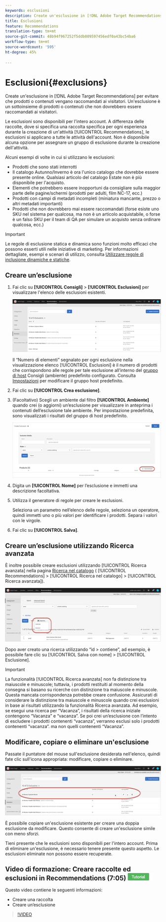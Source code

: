 ```yaml
---
keywords: esclusioni
description: Create un'esclusione in [!DNL Adobe Target Recommendations] per evitare che prodotti o contenuti vengano raccomandati ai visitatori.
title: Esclusioni
feature: Recommendations
translation-type: tm+mt
source-git-commit: 48b94f967252f5ddb009597456edf0a43bc54ba6
workflow-type: tm+mt
source-wordcount: '595'
ht-degree: 45%

---
```



# Esclusioni{#exclusions}

Create un&#39;esclusione in [!DNL Adobe Target Recommendations] per evitare che prodotti o contenuti vengano raccomandati ai visitatori. Un&#39;esclusione è un sottoinsieme di prodotti o contenuti che non dovrebbero essere raccomandati ai visitatori.

Le esclusioni sono disponibili per l&#39;intero account. A differenza delle raccolte, dove si specifica una raccolta specifica per ogni esperienza durante la creazione di un&#39;attività [!UICONTROL Recommendations], le esclusioni si applicano a tutte le attività dell&#39;account. Non è disponibile alcuna opzione per assegnare un gruppo di esclusione durante la creazione dell&#39;attività.

Alcuni esempi di volte in cui si utilizzano le esclusioni:

* Prodotti che sono stati interrotti
* Il catalogo Autunno/Inverno è ora l&#39;unico catalogo che dovrebbe essere presente online. Qualsiasi articolo del catalogo Estate non è più disponibile per l&#39;acquisto.
* Elementi che potrebbero essere inopportuni da consigliare sulla maggior parte delle pagine/schermi (prodotti per adulti, film NC-17, ecc.)
* Prodotti con campi di metadati incompleti (miniatura mancante, prezzo o altri metadati importanti)
* Prodotti che non dovrebbero mai essere raccomandati (forse esiste uno SKU nel sistema per qualcosa, ma non è un articolo acquistabile, o forse è un falso SKU per il team di QA per simulare un acquisto senza ordinare qualcosa, ecc.)

>[!IMPORTANT]
>
>Le regole di esclusione statica e dinamica sono funzioni molto efficaci che possono esserti utili nelle iniziative di marketing. Per informazioni dettagliate, esempi e scenari di utilizzo, consulta [Utilizzare regole di inclusione dinamiche e statiche](/help/c-recommendations/c-algorithms/use-dynamic-and-static-inclusion-rules.md#concept_4CB5C0FA705D4E449BD0B37B3D987F9F).

## Creare un’esclusione

1. Fai clic su **[!UICONTROL Consigli]** > **[!UICONTROL Esclusioni]** per visualizzare l&#39;elenco delle esclusioni esistenti.

   ![](assets/exclusions_list.png)

   Il “Numero di elementi” segnalato per ogni esclusione nella visualizzazione elenco [!UICONTROL Esclusioni] è il numero di prodotti che corrispondono alle regole per tale esclusione all’interno del [gruppo di host](/help/administrating-target/hosts.md) Consigli (ambiente) predefinito configurato. Consulta [Impostazioni](/help/c-recommendations/plan-implement.md#concept_C1E1E2351413468692D6C21145EF0B84) per modificare il gruppo host predefinito.

1. Fai clic su **[!UICONTROL Crea esclusione]**.

1. (Facoltativo) Scegli un ambiente dal filtro **[!UICONTROL Ambiente]** quando crei (o aggiorni) un’esclusione per visualizzare in anteprima i contenuti dell’esclusione tale ambiente. Per impostazione predefinita, sono visualizzati i risultati del gruppo di host predefinito.

   ![Creare un’esclusione](/help/c-recommendations/c-products/assets/CreateExclusion.png)

1. Digita un **[!UICONTROL Nome]** per l’esclusione e immetti una descrizione facoltativa.

1. Utilizza il generatore di regole per creare le esclusioni.

   Seleziona un parametro nell’elenco delle regole, seleziona un operatore, quindi immetti uno o più valori per identificare i prodotti. Separa i valori con le virgole.

1. Fai clic su **[!UICONTROL Salva]**.

## Creare un’esclusione utilizzando Ricerca avanzata

È inoltre possibile creare esclusioni utilizzando [!UICONTROL Ricerca avanzata] nella pagina [Ricerca nel catalogo](/help/c-recommendations/c-products/catalog-search.md#save-as) ( [!UICONTROL Recommendations] > [!UICONTROL Ricerca nel catalogo] > [!UICONTROL Ricerca avanzata]).

![Salva con nome, finestra di dialogo](/help/c-recommendations/c-products/assets/save-as.png)

Dopo aver creato una ricerca utilizzando “id > contiene”, ad esempio, è possibile fare clic su [!UICONTROL Salva con nome] > [!UICONTROL Esclusione].

>[!IMPORTANT]
>
>La funzionalità [!UICONTROL Ricerca avanzata] non fa distinzione tra maiuscole e minuscole; tuttavia, i prodotti restituiti al momento della consegna si basano su ricerche con distinzione tra maiuscole e minuscole. Questa mancata corrispondenza potrebbe creare confusione. Assicurati di considerare la distinzione tra maiuscole e minuscole quando crei esclusioni in base ai risultati utilizzando la funzionalità Ricerca avanzata. Ad esempio, se esegui una ricerca per “Vacanza”, i risultati della ricerca iniziale contengono “Vacanza” e “vacanza”. Se poi crei un’esclusione con l’intento di escludere i prodotti contenenti “vacanza”, verranno esclusi solo i prodotti contenenti “vacanza”. ma non quelli contenenti “Vacanza”.

## Modificare, copiare o eliminare un&#39;esclusione

Passate il puntatore del mouse sull&#39;esclusione desiderata nell&#39;elenco, quindi fate clic sull&#39;icona appropriata: modificare, copiare o eliminare.

![Icone al passaggio del mouse per un&#39;esclusione](/help/c-recommendations/c-products/assets/hover-exclusions.png)

È possibile copiare un&#39;esclusione esistente per creare una doppia esclusione da modificare. Questo consente di creare un&#39;esclusione simile con meno sforzi.

Tieni presente che le esclusioni sono disponibili per l&#39;intero account. Prima di eliminare un&#39;esclusione, è necessario tenere presente questo aspetto. Le esclusioni eliminate non possono essere recuperate.

## Video di formazione: Creare raccolte ed esclusioni in Recommendations (7:05) ![Logo delle esercitazioni](/help/assets/tutorial.png)

Questo video contiene le seguenti informazioni:

* Creare una raccolta
* Creare un’esclusione

>[!VIDEO](https://video.tv.adobe.com/v/27689)